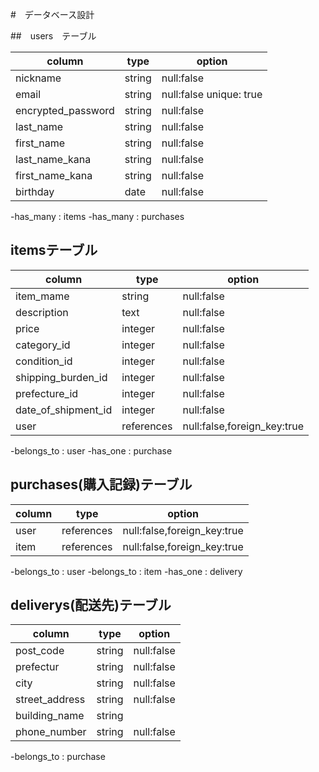 #　データベース設計

##　users　テーブル

| column                | type      | option                                 |
|-----------------------|-----------|----------------------------------------|
| nickname              | string    | null:false                             |
| email                 | string    | null:false unique: true                |
| encrypted_password    | string    | null:false                             |
| last_name             | string    | null:false                             |
| first_name            | string    | null:false                             |
| last_name_kana        | string    | null:false                             |
| first_name_kana       | string    | null:false                             |
| birthday              | date      | null:false                             |

-has_many : items
-has_many : purchases


## itemsテーブル

| column                | type      | option                                 |
|-----------------------|-----------|----------------------------------------|
| item_mame             | string    | null:false                             |
| description           | text      | null:false                             |
| price                 | integer   | null:false                             |
| category_id           | integer   | null:false                             |
| condition_id          | integer   | null:false                             |
| shipping_burden_id    | integer   | null:false                             |
| prefecture_id         | integer   | null:false                             |
| date_of_shipment_id   | integer   | null:false                             |
| user                  |references | null:false,foreign_key:true            |


-belongs_to : user
-has_one : purchase



## purchases(購入記録)テーブル
| column                | type      | option                                 |
|-----------------------|-----------|----------------------------------------|
| user                  |references | null:false,foreign_key:true            |
| item                  |references | null:false,foreign_key:true            |

-belongs_to : user
-belongs_to : item
-has_one : delivery





## deliverys(配送先)テーブル
| column                | type      | option                                 |
|-----------------------|-----------|----------------------------------------|
| post_code             | string    | null:false                             |
| prefectur             | string    | null:false                             |
| city                  | string    | null:false                             |
| street_address        | string    | null:false                             |
| building_name         | string    |                                        |
| phone_number          | string    | null:false                             |

-belongs_to : purchase